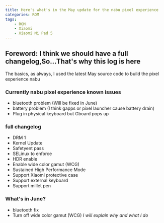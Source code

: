 ```yaml
---
title: Here's what's in the May update for the nabu pixel experience
categories: ROM
tags:
    - ROM
    - Xiaomi
    - Xiaomi Mi Pad 5
---
```


## Foreword: I think we should have a full changelog,So...That's why this log is here

The basics, as always, I used the latest May source code to build the pixel experience nabu

### Currently nabu pixel experience known issues

- bluetooth problem (Will be fixed in June)
- battery problem (I think gapps or pixel launcher cause battery drain)
- Plug in physical keyboard but Gboard pops up

### full changelog

- DRM 1
- Kernel Update
- Safetyent pass
- SELinux to enforce
- HDR enable
- Enable wide color gamut (WCG)
- Sustained High Performance Mode
- Support Xiaomi protective case
- Support external keyboard
- Support millet pen

### What's in June?

- bluetooth fix
- Turn off wide color gamut (WCG)
*I will explain why and what I do*
